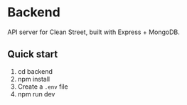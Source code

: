 # Backend

API server for Clean Street, built with Express + MongoDB.

## Quick start

1. cd backend
2. npm install
3. Create a `.env` file
4. npm run dev
